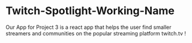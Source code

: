 # Twitch-Spotlight-Working-Name
Our App for Project 3 is a react app that helps the user find smaller streamers and communities on the popular streaming platform twitch.tv !
